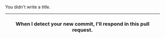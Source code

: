 You didn't write a title.

<hr>
<h3 align="center">When I detect your new commit, I'll respond in this pull request.</h3>
